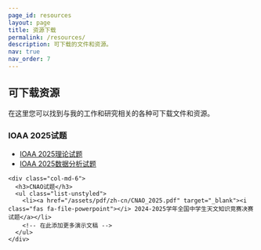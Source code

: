 ```yaml
---
page_id: resources
layout: page
title: 资源下载
permalink: /resources/
description: 可下载的文件和资源。
nav: true
nav_order: 7
---
```


<!-- pages/resources.md -->
<div class="resources">
  <h2>可下载资源</h2>
  
  <div class="row">
    <div class="col-md-12">
      <p>在这里您可以找到与我的工作和研究相关的各种可下载文件和资源。</p>
    </div>
  </div>

  <div class="row mt-4">
    <div class="col-md-6">
      <h3>IOAA 2025试题</h3>
      <ul class="list-unstyled">
        <li><a href="/assets/pdf/zh-cn/IOAA_2025_Theory_zh.pdf" target="_blank"><i class="fas fa-file-pdf"></i> IOAA 2025理论试题</a></li>
        <li><a href="/assets/pdf/zh-cn/IOAA_2025_Data_zh.pdf" target="_blank"><i class="fas fa-file-pdf"></i> IOAA 2025数据分析试题</a></li>
        <!-- 在此添加更多学术论文 -->
      </ul>
    </div>
    
    <div class="col-md-6">
      <h3>CNAO试题</h3>
      <ul class="list-unstyled">
        <li><a href="/assets/pdf/zh-cn/CNAO_2025.pdf" target="_blank"><i class="fas fa-file-powerpoint"></i> 2024-2025学年全国中学生天文知识竞赛决赛试题</a></li>
        <!-- 在此添加更多演示文稿 -->
      </ul>
    </div>
  </div>

  